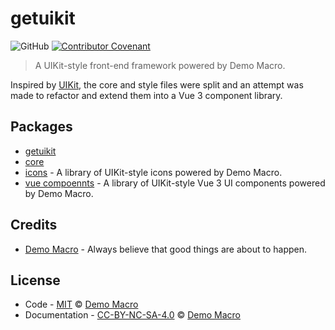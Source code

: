 # getuikit

![GitHub](https://img.shields.io/github/license/DemoMacro/getuikit)
[![Contributor Covenant](https://img.shields.io/badge/Contributor%20Covenant-2.1-4baaaa.svg)](https://www.contributor-covenant.org/version/2/1/code_of_conduct/)

> A UIKit-style front-end framework powered by Demo Macro.

Inspired by [UIKit](https://github.com/uikit/uikit), the core and style files were split and an attempt was made to refactor and extend them into a Vue 3 component library.

## Packages

- [getuikit](./packages/getuikit/README.md)
- [core](./packages/core/README.md)
- [icons](./packages/icons/README.md) - A library of UIKit-style icons powered by Demo Macro.
- [vue compoennts](./packages/vue-components/README.md) - A library of UIKit-style Vue 3 UI components powered by Demo Macro.

## Credits

- [Demo Macro](https://github.com/DemoMacro) - Always believe that good things are about to happen.

## License

- Code - [MIT](LICENSE) &copy; [Demo Macro](https://imst.xyz/)
- Documentation - [CC-BY-NC-SA-4.0](https://creativecommons.org/licenses/by-nc-sa/4.0/) &copy; [Demo Macro](https://imst.xyz/)
